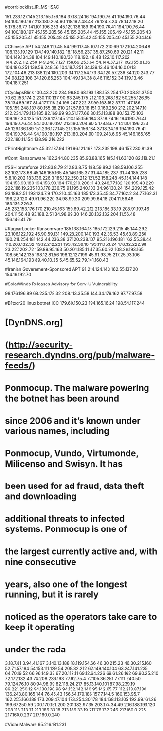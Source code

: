 #corrblocklist_IP_MS-ISAC

151.236.127.145
213.155.156.184
37.18.24.16
194.190.76.41
194.190.76.44
94.100.180.197
213.180.204.90
118.192.48.48
79.124.8.24
78.142.18.20
5.178.86.77
141.101.196.233 
45.129.136.189 
194.190.76.41
194.190.76.44
94.100.180.197
45.155.205.56
45.155.205.44
45.155.205.49
45.155.205.43
45.155.205.41
45.155.205.48
45.155.205.42
45.155.205.40
45.155.204.146

#Chinese APT
54.248.110.45
54.199.117.45
107.172.210.69
172.104.206.48
108.138.19.129
104.149.140.182
18.118.56.237
35.87.250.69
20.121.42.11
104.149.134.38
104.149.140.180/30
118.192.48.48
122.10.117.202
144.202.112.250
149.248.7.127
158.69.253.64
54.144.37.217
192.155.81.36
104.18.6.251 
139.59.248.56
104.18.7.251 
34.139.13.46
104.16.0.0/13
172.104.46.213
138.124.180.203
34.117.254.173
34.120.57.236
34.120.243.77
34.98.122.108
34.120.85.253
104.149.134.38
8.46.116.152
34.139.13.46
104.18.7.251

#CyclopsBlink
100.43.220.234
96.80.68.193
188.152.254.170
208.81.37.50
70.62.153.174
2.230.110.137
90.63.245.175
212.103.208.182
50.255.126.65
78.134.89.167
81.4.177.118
24.199.247.222
37.99.163.162
37.71.147.186
105.159.248.137
80.155.38.210
217.57.80.18
151.0.169.250
212.202.147.10
212.234.179.113
185.82.169.99
93.51.177.66
80.15.113.188
80.153.75.103
109.192.30.125
151.236.127.145
213.155.156.184
37.18.24.16
194.190.76.41
194.190.76.44
94.100.180.197
213.180.204.90
5.178.86.77
141.101.196.233 
45.129.136.189 
151.236.127.145
213.155.156.184
37.18.24.16
194.190.76.41
194.190.76.44
94.100.180.197
213.180.204.90
109.248.6.95
45.146.165.165
222.180.11.154
138.99.216.222

#PrintNightmare
45.32.137.94
191.96.121.162
173.239.198.46
157.230.81.39

#Conti Ransomware
162.244.80.235
85.93.88.165
185.141.63.120
82.118.21.1

#SSH bruteforce
212.83.8.79 
212.83.8.75
188.59.89.2
188.59.106.255
82.102.173.68
45.146.165.165
45.146.165.37
31.44.185.237
31.44.185.238
5.8.10.202
183.136.226.3
185.132.250.212	
121.52.158.248
45.134.144.148
194.156.90.180
194.156.90.184
170.210.208.11
43.248.77.132
120.195.43.229
222.186.19.235
103.178.236.75
91.195.240.103
34.96.130.24
154.209.125.42
93.188.2.51
193.124.7.9
170.210.45.163
185.173.35.45
34.77.162.2
34.77.162.31
196.2.8.120
49.51.96.220
34.98.99.30
209.99.64.18
204.11.56.48
183.136.226.3	
45.232.153.176
170.210.45.163
159.69.42.212
213.186.33.19
208.91.197.46
204.11.56.48
93.188.2.51
34.98.99.30
146.20.132.132
204.11.56.48
156.146.41.79

#RagnarLocker Ransomware
185.138.164.18
185.172.129.215
45.144.29.2
23.106.122.192
45.90.59.131
149.28.200.140
193.42.36.53
45.63.89.250
190.211.254.181
142.44.236.38
37.120.238.107
95.216.196.181
162.55.38.44
116.203.132.32
49.12.212.231
193.42.39.10
193.111.153.24
178.32.222.98
23.227.202.72
159.89.95.163
50.201.185.11 
47.35.60.92
108.26.193.165
108.56.142.135
198.12.81.56
198.12.127.199
45.91.93.75 
217.25.93.106
45.146.164.193
89.40.10.25
5.45.65.52
79.141.160.43

#Iranian Government-Sponsored APT 
91.214.124.143 
162.55.137.20 
154.16.192.70

#SolarWinds Releases Advisory for Serv-U Vulnerability

98.176.196.89
68.235.178.32
208.113.35.58
144.34.179.162
97.77.97.58
 
#B1txor20 linux botnet IOC
179.60.150.23
194.165.16.24
198.54.117.244


# [DynDNS.org] 
# (http://security-research.dyndns.org/pub/malware-feeds/) 
# Ponmocup. The malware powering the botnet has been around 
# since 2006 and it’s known under various names, including 
# Ponmocup, Vundo, Virtumonde, Milicenso and Swisyn. It has 
# been used for ad fraud, data theft and downloading 
# additional threats to infected systems. Ponmocup is one of 
# the largest currently active and, with nine consecutive 
# years, also one of the longest running, but it is rarely 
# noticed as the operators take care to keep it operating 
# under the rada
3.18.7.81
3.94.41.167
3.140.13.188
18.119.154.66
46.30.215.23
46.30.215.160
52.71.57.184
54.153.111.129
54.209.32.212
62.149.140.104
63.247.141.235
64.70.19.52
66.96.149.32
67.20.112.11
69.12.64.226
69.61.26.162
69.90.25.210
72.172.132.43
74.208.236.193
77.92.75.4
77.105.36.251
77.111.240.50
79.124.76.10
80.94.98.99
82.118.24.217
85.13.140.101
87.98.239.19
89.221.250.12
94.130.190.96
94.152.142.140
95.142.65.77
112.213.87.130
136.243.80.165
144.76.45.43
156.54.179.186
157.7.144.5
160.153.95.7
162.255.166.188
173.209.47.104
173.254.30.178
184.168.113.105
192.99.161.26
199.67.250.59
200.170.151.200
201.182.97.35
203.174.34.49
206.188.193.120
208.113.213.71
213.186.33.18
213.186.33.19
217.76.132.246
217.160.0.225
217.160.0.237
217.160.0.240

#Vidar Malware
95.216.181.231
